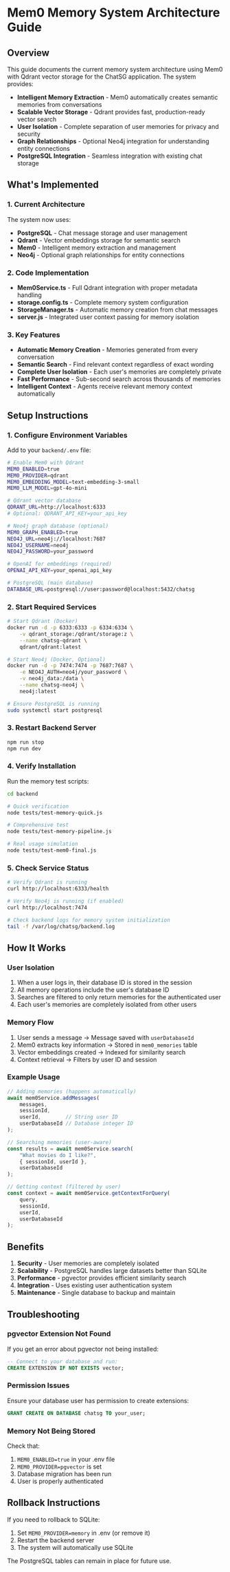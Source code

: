 # Mem0 Memory System Architecture Guide

## Overview

This guide documents the current memory system architecture using Mem0 with Qdrant vector storage for the ChatSG application. The system provides:

- **Intelligent Memory Extraction** - Mem0 automatically creates semantic memories from conversations
- **Scalable Vector Storage** - Qdrant provides fast, production-ready vector search
- **User Isolation** - Complete separation of user memories for privacy and security
- **Graph Relationships** - Optional Neo4j integration for understanding entity connections
- **PostgreSQL Integration** - Seamless integration with existing chat storage

## What's Implemented

### 1. Current Architecture

The system now uses:
- **PostgreSQL** - Chat message storage and user management
- **Qdrant** - Vector embeddings storage for semantic search
- **Mem0** - Intelligent memory extraction and management
- **Neo4j** - Optional graph relationships for entity connections

### 2. Code Implementation

- **Mem0Service.ts** - Full Qdrant integration with proper metadata handling
- **storage.config.ts** - Complete memory system configuration
- **StorageManager.ts** - Automatic memory creation from chat messages
- **server.js** - Integrated user context passing for memory isolation

### 3. Key Features

- **Automatic Memory Creation** - Memories generated from every conversation
- **Semantic Search** - Find relevant context regardless of exact wording
- **Complete User Isolation** - Each user's memories are completely private
- **Fast Performance** - Sub-second search across thousands of memories
- **Intelligent Context** - Agents receive relevant memory context automatically

## Setup Instructions

### 1. Configure Environment Variables

Add to your `backend/.env` file:

```bash
# Enable Mem0 with Qdrant
MEM0_ENABLED=true
MEM0_PROVIDER=qdrant
MEM0_EMBEDDING_MODEL=text-embedding-3-small
MEM0_LLM_MODEL=gpt-4o-mini

# Qdrant vector database
QDRANT_URL=http://localhost:6333
# Optional: QDRANT_API_KEY=your_api_key

# Neo4j graph database (optional)
MEM0_GRAPH_ENABLED=true
NEO4J_URL=neo4j://localhost:7687
NEO4J_USERNAME=neo4j
NEO4J_PASSWORD=your_password

# OpenAI for embeddings (required)
OPENAI_API_KEY=your_openai_api_key

# PostgreSQL (main database)
DATABASE_URL=postgresql://user:password@localhost:5432/chatsg
```

### 2. Start Required Services

```bash
# Start Qdrant (Docker)
docker run -d -p 6333:6333 -p 6334:6334 \
    -v qdrant_storage:/qdrant/storage:z \
    --name chatsg-qdrant \
    qdrant/qdrant:latest

# Start Neo4j (Docker, Optional)
docker run -d -p 7474:7474 -p 7687:7687 \
    -e NEO4J_AUTH=neo4j/your_password \
    -v neo4j_data:/data \
    --name chatsg-neo4j \
    neo4j:latest

# Ensure PostgreSQL is running
sudo systemctl start postgresql
```

### 3. Restart Backend Server

```bash
npm run stop
npm run dev
```

### 4. Verify Installation

Run the memory test scripts:

```bash
cd backend

# Quick verification
node tests/test-memory-quick.js

# Comprehensive test
node tests/test-memory-pipeline.js

# Real usage simulation
node tests/test-mem0-final.js
```

### 5. Check Service Status

```bash
# Verify Qdrant is running
curl http://localhost:6333/health

# Verify Neo4j is running (if enabled)
curl http://localhost:7474

# Check backend logs for memory system initialization
tail -f /var/log/chatsg/backend.log
```

## How It Works

### User Isolation

1. When a user logs in, their database ID is stored in the session
2. All memory operations include the user's database ID
3. Searches are filtered to only return memories for the authenticated user
4. Each user's memories are completely isolated from other users

### Memory Flow

1. User sends a message → Message saved with `userDatabaseId`
2. Mem0 extracts key information → Stored in `mem0_memories` table
3. Vector embeddings created → Indexed for similarity search
4. Context retrieval → Filters by user ID and session

### Example Usage

```typescript
// Adding memories (happens automatically)
await mem0Service.addMessages(
    messages,
    sessionId,
    userId,        // String user ID
    userDatabaseId // Database integer ID
);

// Searching memories (user-aware)
const results = await mem0Service.search(
    "What movies do I like?",
    { sessionId, userId },
    userDatabaseId
);

// Getting context (filtered by user)
const context = await mem0Service.getContextForQuery(
    query,
    sessionId,
    userId,
    userDatabaseId
);
```

## Benefits

1. **Security** - User memories are completely isolated
2. **Scalability** - PostgreSQL handles large datasets better than SQLite
3. **Performance** - pgvector provides efficient similarity search
4. **Integration** - Uses existing user authentication system
5. **Maintenance** - Single database to backup and maintain

## Troubleshooting

### pgvector Extension Not Found

If you get an error about pgvector not being installed:

```sql
-- Connect to your database and run:
CREATE EXTENSION IF NOT EXISTS vector;
```

### Permission Issues

Ensure your database user has permission to create extensions:

```sql
GRANT CREATE ON DATABASE chatsg TO your_user;
```

### Memory Not Being Stored

Check that:
1. `MEM0_ENABLED=true` in your .env file
2. `MEM0_PROVIDER=pgvector` is set
3. Database migration has been run
4. User is properly authenticated

## Rollback Instructions

If you need to rollback to SQLite:

1. Set `MEM0_PROVIDER=memory` in .env (or remove it)
2. Restart the backend server
3. The system will automatically use SQLite

The PostgreSQL tables can remain in place for future use.